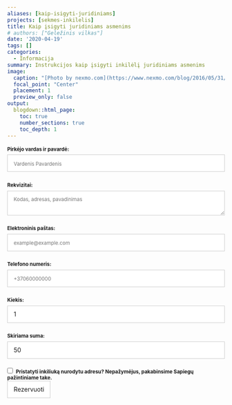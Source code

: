 ```yaml
---
aliases: [kaip-isigyti-juridiniams]
projects: [sekmes-inkilelis]
title: Kaip įsigyti juridiniams asmenims
# authors: ["Geležinis vilkas"]
date: '2020-04-19'
tags: []
categories:
  - Informacija
summary: Instrukcijos kaip įsigyti inkilėlį juridiniams asmenims
image:
  caption: "[Photo by nexmo.com](https://www.nexmo.com/blog/2016/05/31/building-sms-google-sheets-application-aws-lambda-dr)"
  focal_point: "Center"
  placement: 1
  preview_only: false
output:
  blogdown::html_page:
    toc: true
    number_sections: true
    toc_depth: 1
---
```


<form id="fsr-frm" name="business-reservation-form" accept-charset="utf-8" method="POST" data-netlify-recaptcha="true" netlify data-netlify="true" action="/informacija/rezervacija-privatiems">
  <fieldset id="fsr-frm-inputs-reservation">
    <label for="full-name">Pirkėjo vardas ir pavardė:</label>
    <input type="text" name="pirkejo-vardas" id="full-name" placeholder="Vardenis Pavardenis" required="true">
    <label class="rekvizitai" for="rekvizitai">Rekvizitai:</label>
    <textarea class="rekvizitai" rows="2" name="rekvizitai" id="rekvizitai" placeholder="Kodas, adresas, pavadinimas"></textarea>
    <label for="email-address">Elektroninis paštas:</label>
    <input type="email" name="kontaktiniai-duomenys" id="kontaktiniai-duomenys" placeholder="example@example.com" required="true">
    <label for="phone-number">Telefono numeris:</label>
    <input type="tel" name="phone-number" id="phone-number" placeholder="+37060000000" required="false">
    <label for="kiekis">Kiekis:</label>
    <input type="number" name="kiekis" id="kiekis" required="true" value="1" min="1" max="10"></input>
    <label for="skiriama-suma">Skiriama suma:</label>
    <input type="number" name="skiriama-suma" id="skiriama-suma" value="50" min="50" max="100"></input>
    <input type="checkbox" class="foo" id="pristatyti" name="pristatyti" value="pristatyti"><b class="pka">Pristatyti inkiliuką nurodytu adresu? Nepažymėjus, pakabinsime Sapiegų pažintiniame take.</b></input>
    <label class="adresas" for="pristatymo-adresas">Pristatymo adresas:</label>
    <textarea class="adresas" rows="2" name="pristatymo-adresas" id="pristatymo-adresas" placeholder="Kur pristatyti inkiliuką..."></textarea>
    <input type="hidden" name="_subject" id="email-subject" value="Sėkmės inkilėlio rezervacija">
  </fieldset>

  <div data-netlify-recaptcha="true"></div>
  
  <input type="submit" value="Rezervuoti" />
</form>
<style>/* reset */
#fsr-frm input,
#fsr-frm select,
#fsr-frm textarea,
#fsr-frm fieldset,
#fsr-frm optgroup,
#fsr-frm label,
#fsr-frm #card-element:disabled {
  font-family: inherit;
  font-size: 100%;
  color: inherit;
  border: none;
  border-radius: 0;
  display: block;
  width: 100%;
  padding: 0;
  margin: 0;
  -webkit-appearance: none;
  -moz-appearance: none;
}
#fsr-frm label,
#fsr-frm legend,
#fsr-frm ::placeholder {
  font-size: .825em;
  margin-bottom: .5em;
  padding-top: .2em;
  display: flex;
  align-items: baseline;
}
/* border, padding, margin, width */
#fsr-frm input,
#fsr-frm select,
#fsr-frm textarea,
#fsr-frm #card-element {
  border: 1px solid rgba(0,0,0,0.2);
  background-color: rgba(255,255,255,0.9);
  padding: .75em 1em;
  margin-bottom: 1.5em;
}
#fsr-frm input:focus,
#fsr-frm select:focus,
#fsr-frm textarea:focus {
  background-color: white;
  outline-style: solid;
  outline-width: thin;
  outline-color: gray;
  outline-offset: -1px;
}
#fsr-frm [type="text"],
#fsr-frm [type="email"] {
  width: 100%;
}
#fsr-frm [type="button"],
#fsr-frm [type="submit"],
#fsr-frm [type="reset"] {
  width: auto;
  cursor: pointer;
  -webkit-appearance: button;
  -moz-appearance: button;
  appearance: button;
}
#fsr-frm [type="button"]:focus,
#fsr-frm [type="submit"]:focus,
#fsr-frm [type="reset"]:focus {
  outline: none;
}
#fsr-frm [type="submit"],
#fsr-frm [type="reset"] {
  margin-bottom: 0;
}
#fsr-frm select {
  text-transform: none;
}
#fsr-frm [type="checkbox"] {
  -webkit-appearance: checkbox;
  -moz-appearance: checkbox;
  appearance: checkbox;
  display: inline-block;
  width: auto;
  margin: 0 .5em 0 0;
}
#fsr-frm [type="checkbox"] {
  -webkit-appearance: checkbox;
  -moz-appearance: checkbox;
  appearance: checkbox;
  display: inline-block;
  width: auto;
  background: red;
  margin: 0 .5em 0 0;
}
#fsr-frm [type="radio"] {
  -webkit-appearance: radio;
  -moz-appearance: radio;
  appearance: radio;
}
/* address, locale */
#fsr-frm fieldset.locale input[name="city"],
#fsr-frm fieldset.locale select[name="state"],
#fsr-frm fieldset.locale input[name="city"] {
  width: 52%;
}
#fsr-frm fieldset.locale select[name="state"],
#fsr-frm fieldset.locale input[name="city"],
#fsr-frm fieldset.locale select[name="state"] {
  margin-right: 3%;
}
#fsr-frm  label {
  font-weight: bolder;
}
.pka {
  font-size: .825em;
}
.foo ~ div {
  display: none;
}
.foo:checked ~ div {
  display: initial;
}
.pka {
  font-size: .825em;
}
#pirkejas-kitas-asmuo.foo ~ .savininkas {
  display: none;
}
#pirkejas-kitas-asmuo.foo:checked ~ .savininkas {
  display: initial;
}
#pristatyti.foo ~ .adresas {
  display: none;
}
#pristatyti.foo:checked ~ .adresas {
  display: initial;
}
</style>
